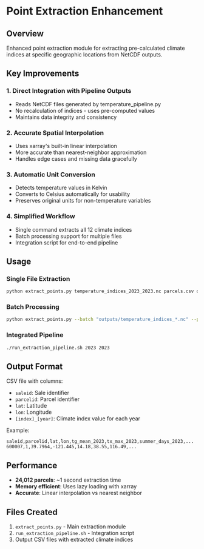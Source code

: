 # Point Extraction Enhancement

## Overview
Enhanced point extraction module for extracting pre-calculated climate indices at specific geographic locations from NetCDF outputs.

## Key Improvements

### 1. **Direct Integration with Pipeline Outputs**
- Reads NetCDF files generated by temperature_pipeline.py
- No recalculation of indices - uses pre-computed values
- Maintains data integrity and consistency

### 2. **Accurate Spatial Interpolation**
- Uses xarray's built-in linear interpolation
- More accurate than nearest-neighbor approximation
- Handles edge cases and missing data gracefully

### 3. **Automatic Unit Conversion**
- Detects temperature values in Kelvin
- Converts to Celsius automatically for usability
- Preserves original units for non-temperature variables

### 4. **Simplified Workflow**
- Single command extracts all 12 climate indices
- Batch processing support for multiple files
- Integration script for end-to-end pipeline

## Usage

### Single File Extraction
```bash
python extract_points.py temperature_indices_2023_2023.nc parcels.csv output.csv
```

### Batch Processing
```bash
python extract_points.py --batch "outputs/temperature_indices_*.nc" --parcels parcels.csv
```

### Integrated Pipeline
```bash
./run_extraction_pipeline.sh 2023 2023
```

## Output Format

CSV file with columns:
- `saleid`: Sale identifier
- `parcelid`: Parcel identifier
- `lat`: Latitude
- `lon`: Longitude
- `[index]_[year]`: Climate index value for each year

Example:
```csv
saleid,parcelid,lat,lon,tg_mean_2023,tx_max_2023,summer_days_2023,...
600007,1,39.7964,-121.445,14.18,38.55,116.49,...
```

## Performance

- **24,012 parcels**: ~1 second extraction time
- **Memory efficient**: Uses lazy loading with xarray
- **Accurate**: Linear interpolation vs nearest neighbor

## Files Created

1. `extract_points.py` - Main extraction module
2. `run_extraction_pipeline.sh` - Integration script
3. Output CSV files with extracted climate indices